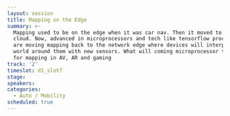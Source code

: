 ```yaml
---
layout: session
title: Mapping on the Edge
summary: >-
  Mapping used to be on the edge when it was car nav. Then it moved to the
  cloud. Now, advanced in microprocessors and tech like tensorflow processors
  are moving mapping back to the network edge where devices will interpret the
  world around them with new sensors. What will coming microprocessor tech do
  for mapping in AV, AR and gaming
track: '2'
timeslot: d1_slot7
stage:
speakers:
categories:
  - Auto / Mobility
scheduled: true
---
```


